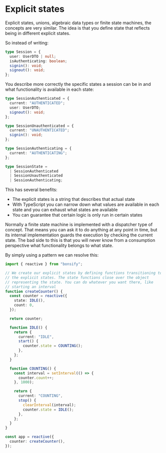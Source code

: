 # Explicit states

Explicit states, unions, algebraic data types or finite state machines, the concepts are very similar. The idea is that you define state that reflects being in different explicit states.

So instead of writing:

```ts
type Session = {
  user: UserDTO | null;
  isAuthenticating: boolean;
  signin(): void;
  signout(): void;
};
```

You describe more correctly the specific states a session can be in and what functionality is available in each state:

```ts
type SessionAuthenticated = {
  current: "AUTHENTICATED";
  user: UserDTO;
  signout(): void;
};

type SessionUnauthenticated = {
  current: "UNAUTHENTICATED";
  signin(): void;
};

type SessionAuthenticating = {
  current: "AUTHENTICATING";
};

type SessionState =
  | SessionAuthenticated
  | SessionUnauthenticated
  | SessionAuthenticating;
```

This has several benefits:

- The explicit states is a string that describes that actual state
- With TypeScript you can narrow down what values are available in each state and you can exhaust what states are available
- You can guarantee that certain logic is only run in certain states

Normally a finite state machine is implemented with a dispatcher type of concept. That means you can ask it to do anything at any point in time, but its internal implementation guards the execution by checking the current state. The bad side to this is that you will never know from a consumption perspective what functionality belongs to what state.

By simply using a pattern we can resolve this:

```ts
import { reactive } from "bonsify";

// We create our explicit states by defining functions transitioning to
// the explicit states. The state functions close over the object
// representing the state. You can do whatever you want there, like
// starting an interval
function createCounter() {
  const counter = reactive({
    state: IDLE(),
    count: 0,
  });

  return counter;

  function IDLE() {
    return {
      current: "IDLE",
      start() {
        counter.state = COUNTING();
      },
    };
  }

  function COUNTING() {
    const interval = setInterval(() => {
      counter.count++;
    }, 1000);

    return {
      current: "COUNTING",
      stop() {
        clearInterval(interval);
        counter.state = IDLE();
      },
    };
  }
}

const app = reactive({
  counter: createCounter(),
});
```
